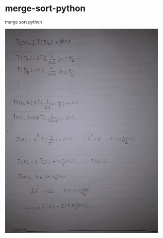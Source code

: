 # merge-sort-python
merge sort python

![Alt text](https://github.com/cmohammadc/merge-sort-python/blob/master/pic.png?raw=true "Title")
